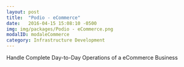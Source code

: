 ```yaml
---
layout: post
title:  "Podio - eCommerce"
date:   2016-04-15 15:08:10 -0500
img: img/packages/Podio - eCommerce.png
modalID: modaleCommerce
category: Infrastructure Development
---
```

Handle Complete Day-to-Day Operations of a eCommerce Business
<form action="" method="POST">
  <script
    src="https://checkout.stripe.com/checkout.js" class="stripe-button"
    data-key="pk_live_eoqffBa4Ls4GxY7Rk6PbwrwJ"
    data-amount="200000"
    data-name="Podio - eCommerce"
    data-description="Handle Complete Day-to-Day Operations of a eCommerce Business"
    data-image="/img/128x128.png"
    data-locale="auto">
  </script>
</form>